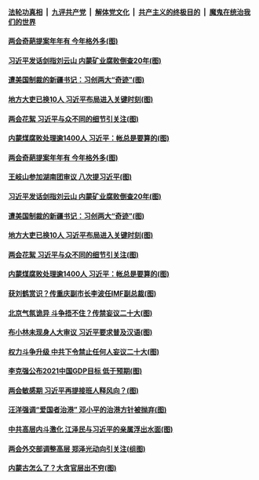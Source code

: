 

####  [法轮功真相](../../../../basic/blob/master/README.md?t=03072331) &nbsp;|&nbsp; [九评共产党](../../../../9ping.md/blob/master/README.md?t=03072331) &nbsp;|&nbsp; [解体党文化](../../../../jtdwh.md/blob/master/README.md?t=03072331)  &nbsp;|&nbsp; [共产主义的终极目的](../../../../gczydzjmd.md/blob/master/README.md?t=03072331) &nbsp;|&nbsp; [魔鬼在统治我们的世界](../../../../mgztzwmdsj.md/blob/master/README.md?t=03072331) 

#### [两会奇葩提案年年有 今年格外多(图)](../pages/p2/964779.md?t=03072331) 

#### [习近平发话剑指刘云山 内蒙矿业腐败倒查20年(图)](../pages/p2/964774.md?t=03072331) 

#### [遭美国制裁的新疆书记：习创两大“奇迹”(图)](../pages/p2/964764.md?t=03072331) 

#### [地方大吏已换10人 习近平布局进入关键时刻(图)](../pages/p2/964730.md?t=03072331) 

#### [两会花絮 习近平与众不同的细节引关注(图)](../pages/p2/964676.md?t=03072331) 

#### [内蒙煤腐败处理逾1400人 习近平：帐总是要算的(图)](../pages/p2/964683.md?t=03072331) 

#### [两会奇葩提案年年有 今年格外多(图)](../pages/p2/964779.md?t=03072331) 

#### [王岐山参加湖南团审议 八次提习近平(图)](../pages/p2/964758.md?t=03072331) 

#### [习近平发话剑指刘云山 内蒙矿业腐败倒查20年(图)](../pages/p2/964774.md?t=03072331) 

#### [遭美国制裁的新疆书记：习创两大“奇迹”(图)](../pages/p2/964764.md?t=03072331) 

#### [地方大吏已换10人 习近平布局进入关键时刻(图)](../pages/p2/964730.md?t=03072331) 

#### [两会花絮 习近平与众不同的细节引关注(图)](../pages/p2/964676.md?t=03072331) 

#### [内蒙煤腐败处理逾1400人 习近平：帐总是要算的(图)](../pages/p2/964683.md?t=03072331) 


#### [获刘鹤赏识？传重庆副市长李波任IMF副总裁(图)](../pages/p2/964653.md?t=03072331) 


#### [北京气氛诡异 斗争捂不住？传禁妄议二十大(图)](../pages/p2/964582.md?t=03072331) 

#### [布小林未现身人大审议 习近平要求普及汉语(图)](../pages/p2/964606.md?t=03072331) 

#### [权力斗争升级 中共下令禁止任何人妄议二十大(图)](../pages/p2/964595.md?t=03072331) 


#### [李克强公布2021中国GDP目标 低于预期(图)](../pages/p2/964570.md?t=03072331) 

#### [两会敏感期 习近平再提接班人释风向？(图)](../pages/p2/964546.md?t=03072331) 

#### [汪洋强调“爱国者治港” 邓小平的治港方针被抛弃(图)](../pages/p2/964553.md?t=03072331) 

#### [中共高层内斗激化 江泽民与习近平的亲属浮出水面(图)](../pages/p2/964496.md?t=03072331) 

#### [两会外交部调整高层 郑泽光动向引关注(组图)](../pages/p2/964463.md?t=03072331) 

#### [内蒙古怎么了？大贪官层出不穷(图)](../pages/p2/964452.md?t=03072331) 

